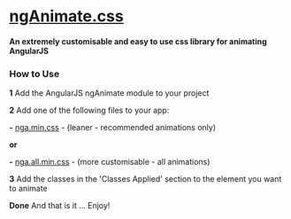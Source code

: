 [ngAnimate.css](http://theoinglis.github.io/ngAnimate.css)
=============

#### An extremely customisable and easy to use css library for animating AngularJS


### How to Use
**1** Add the AngularJS ngAnimate module to your project

**2** Add one of the following files to your app:

**-** [nga.min.css](https://raw.githubusercontent.com/theoinglis/ngAnimate.css/master/build/nga.min.css) - (leaner - recommended animations only)

**or**

**-** [nga.all.min.css](https://raw.githubusercontent.com/theoinglis/ngAnimate.css/master/build/nga.all.min.css) - (more customisable - all animations)

**3** Add the classes in the 'Classes Applied' section to the element you want to animate

**Done** And that is it ... Enjoy!
